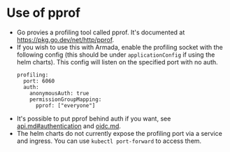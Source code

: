 # Use of pprof

- Go provies a profiling tool called pprof. It's documented at https://pkg.go.dev/net/http/pprof.
- If you wish to use this with Armada, enable the profiling socket with the following config (this should be under `applicationConfig` if using the helm charts). This config will listen on the specified port with no auth.
  ```
  profiling:
    port: 6060
    auth:
      anonymousAuth: true
      permissionGroupMapping:
        pprof: ["everyone"]
  ```
- It's possible to put pprof behind auth if you want, see [api.md#authentication](./api.md#authentication) and [oidc.md](./oidc.md).
- The helm charts do not currently expose the profiling port via a service and ingress. You can use `kubectl port-forward` to access them.
